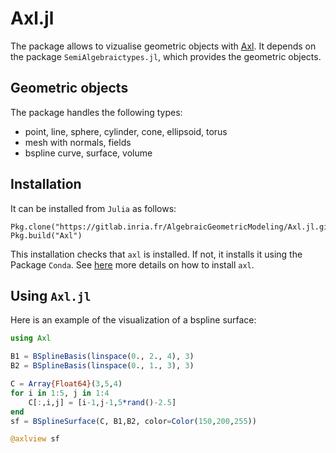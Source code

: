 # Axl.jl

The package allows to vizualise geometric objects with [Axl](http://axl.inria.fr/doc/latest/). It depends on the package `SemiAlgebraictypes.jl`, which provides the geometric objects.

## Geometric objects

The package handles the following types:

- point, line, sphere, cylinder, cone, ellipsoid, torus
- mesh with normals, fields
- bspline curve, surface, volume

## Installation 

It can be installed from `Julia` as follows:
```
Pkg.clone("https://gitlab.inria.fr/AlgebraicGeometricModeling/Axl.jl.git")
Pkg.build("Axl")
```
This installation checks that `axl` is installed. If not, it installs it using the Package `Conda`.
See [here](http://axl.inria.fr/doc/latest/installation.html) more details on how to install `axl`.

## Using `Axl.jl`
Here is an example of the visualization of a bspline surface:

```julia
using Axl

B1 = BSplineBasis(linspace(0., 2., 4), 3)
B2 = BSplineBasis(linspace(0., 1., 3), 3)

C = Array{Float64}(3,5,4)
for i in 1:5, j in 1:4
    C[:,i,j] = [i-1,j-1,5*rand()-2.5]
end
sf = BSplineSurface(C, B1,B2, color=Color(150,200,255))

@axlview sf

```
